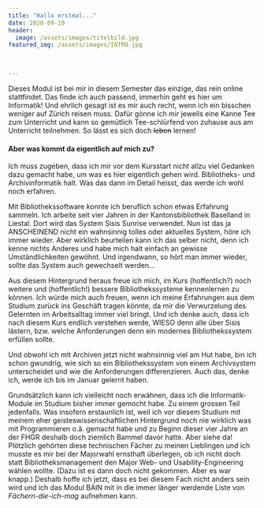 ```yaml
---
title: "Hallo erstmal..."
date: 2020-09-10
header:
  image: /assets/images/titelbild.jpg
featured_img: /assets/images/INTRO.jpg

  

---
```

Dieses Modul ist bei mir in diesem Semester das einzige, das rein online stattfindet. Das finde ich auch passend, immerhin geht es hier um Informatik! Und ehrlich gesagt ist es mir auch recht, wenn ich ein bisschen weniger auf Zürich reisen muss. Dafür gönne ich mir jeweils eine Kanne Tee zum Unterricht und kann so gemütlich Tee-schlürfend von zuhause aus am Unterricht teilnehmen. So lässt es sich doch ~~leben~~ lernen! 

#### Aber was kommt da eigentlich auf mich zu? 

Ich muss zugeben, dass ich mir vor dem Kursstart nicht allzu viel Gedanken dazu gemacht habe, um was es hier eigentlich gehen wird. Bibliotheks- und Archivinformatik halt. Was das dann im Detail heisst, das werde ich wohl noch erfahren. 


Mit Bibliothekssoftware konnte ich beruflich schon etwas Erfahrung sammeln. Ich arbeite seit vier Jahren in der Kantonsbibliothek Baselland in Liestal. Dort wird das System Sisis Sunrise verwendet. Nun ist das ja ANSCHEINEND nicht ein wahnsinnig tolles oder aktuelles System, höre ich immer wieder. Aber wirklich beurteilen kann ich das selber nicht, denn ich kenne nichts Anderes und habe mich halt einfach an gewisse Umständlichkeiten gewöhnt. Und irgendwann, so hört man immer wieder, sollte das System auch gewechselt werden… 


Aus diesem Hintergrund heraus freue ich mich, im Kurs (hoffentlich?) noch weitere und (hoffentlich!) bessere Bibliothekssysteme kennenlernen zu können. Ich würde mich auch freuen, wenn ich meine Erfahrungen aus dem Studium zurück ins Geschäft tragen könnte, da mir die Verwurzelung des Gelernten im Arbeitsalltag immer viel bringt. Und ich denke auch, dass ich nach diesem Kurs endlich verstehen werde, WIESO denn alle über Sisis lästern, bzw. welche Anforderungen denn ein modernes Bibliothekssystem erfüllen sollte. 


Und obwohl ich mit Archiven jetzt nicht wahnsinnig viel am Hut habe, bin ich schon gwundrig, wie sich so ein Bibliothekssystem von einem Archivsystem unterscheidet und wie die Anforderungen differenzieren. Auch das, denke ich, werde ich bis im Januar gelernt haben. 


Grundsätzlich kann ich vielleicht noch erwähnen, dass ich die Informatik-Module im Studium bisher immer gemocht habe. Zu einem grossen Teil jedenfalls. Was insofern erstaunlich ist, weil ich vor diesem Studium mit meinem eher geisteswissenschaftlichen Hintergrund noch nie wirklich was mit Programmieren o.ä. gemacht habe und zu Beginn dieser vier Jahre an der FHGR deshalb doch ziemlich Bammel davor hatte. Aber siehe da! Plötzlich gehörten diese technischen Fächer zu meinen Lieblingen und ich musste es mir bei der Majorwahl ernsthaft überlegen, ob ich nicht doch statt Bibliotheksmanagement den Major Web- und Usability-Engineering wählen wollte. (Dazu ist es dann doch nicht gekommen. Aber es war knapp.) Deshalb hoffe ich jetzt, dass es bei diesem Fach nicht anders sein wird und ich das Modul BAIN mit in die immer länger werdende Liste von *Fächern-die-ich-mag* aufnehmen kann. 
